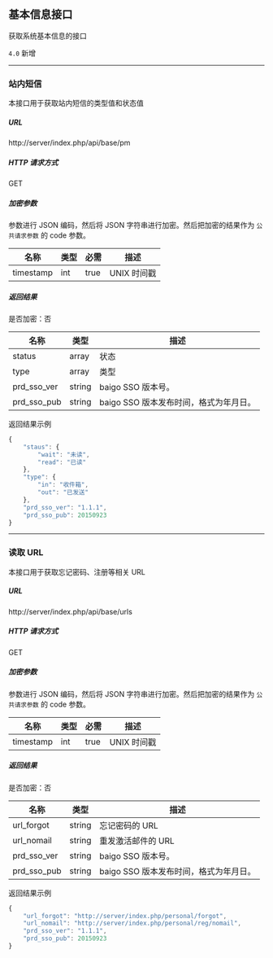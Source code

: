 ## 基本信息接口

获取系统基本信息的接口

`4.0` 新增

----------

### 站内短信

本接口用于获取站内短信的类型值和状态值

##### URL

http://server/index.php/api/base/pm

##### HTTP 请求方式

GET

##### 加密参数

参数进行 JSON 编码，然后将 JSON 字符串进行加密。然后把加密的结果作为 `公共请求参数` 的 code 参数。

| 名称 | 类型 | 必需 | 描述 |
| - | - | - | - |
| timestamp | int | true | UNIX 时间戳 |

##### 返回结果

是否加密：否

| 名称 | 类型 | 描述 |
| - | - | - |
| status | array | 状态 |
| type | array | 类型 |
| prd_sso_ver | string | baigo SSO 版本号。 |
| prd_sso_pub | string | baigo SSO 版本发布时间，格式为年月日。 |

返回结果示例

``` javascript
{
    "staus": {
        "wait": "未读",
        "read": "已读"
    },
    "type": {
        "in": "收件箱",
        "out": "已发送"
    },
    "prd_sso_ver": "1.1.1",
    "prd_sso_pub": 20150923
}
```

----------

### 读取 URL

本接口用于获取忘记密码、注册等相关 URL

##### URL

http://server/index.php/api/base/urls

##### HTTP 请求方式

GET

##### 加密参数

参数进行 JSON 编码，然后将 JSON 字符串进行加密。然后把加密的结果作为 `公共请求参数` 的 code 参数。

| 名称 | 类型 | 必需 | 描述 |
| - | - | - | - |
| timestamp | int | true | UNIX 时间戳 |

##### 返回结果

是否加密：否

| 名称 | 类型 | 描述 |
| - | - | - |
| url_forgot | string | 忘记密码的 URL |
| url_nomail | string | 重发激活邮件的 URL |
| prd_sso_ver | string | baigo SSO 版本号。 |
| prd_sso_pub | string | baigo SSO 版本发布时间，格式为年月日。 |

返回结果示例

``` javascript
{
    "url_forgot": "http://server/index.php/personal/forgot",
    "url_nomail": "http://server/index.php/personal/reg/nomail",
    "prd_sso_ver": "1.1.1",
    "prd_sso_pub": 20150923
}
```